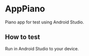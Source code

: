 # AppPiano
Piano app for test using Android Studio.

<h2>How to test</h2>
Run in Android Studio to your device.
